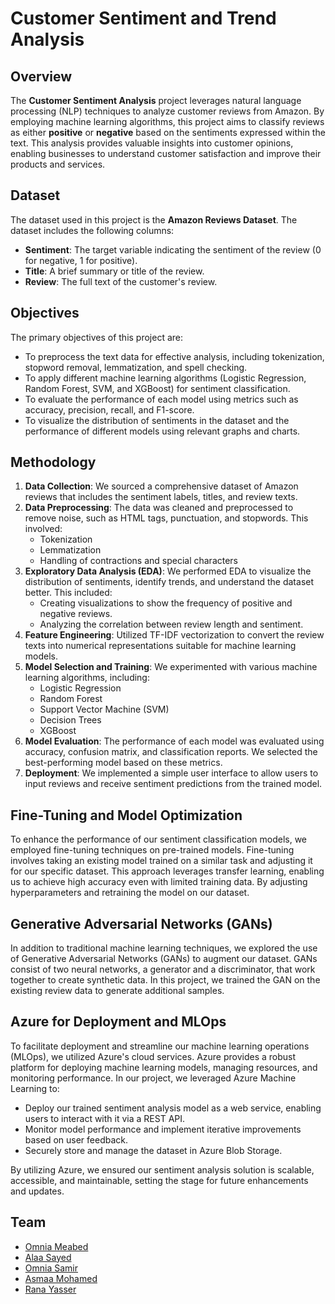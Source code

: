 # Customer Sentiment and Trend Analysis

## Overview

The **Customer Sentiment Analysis** project leverages natural language processing (NLP) techniques to analyze customer reviews from Amazon. By employing machine learning algorithms, this project aims to classify reviews as either **positive** or **negative** based on the sentiments expressed within the text. This analysis provides valuable insights into customer opinions, enabling businesses to understand customer satisfaction and improve their products and services.

## Dataset

The dataset used in this project is the **Amazon Reviews Dataset**. The dataset includes the following columns:

- **Sentiment**: The target variable indicating the sentiment of the review (0 for negative, 1 for positive).
- **Title**: A brief summary or title of the review.
- **Review**: The full text of the customer's review.

## Objectives

The primary objectives of this project are:

- To preprocess the text data for effective analysis, including tokenization, stopword removal, lemmatization, and spell checking.
- To apply different machine learning algorithms (Logistic Regression, Random Forest, SVM, and XGBoost) for sentiment classification.
- To evaluate the performance of each model using metrics such as accuracy, precision, recall, and F1-score.
- To visualize the distribution of sentiments in the dataset and the performance of different models using relevant graphs and charts.

## Methodology

1. **Data Collection**: We sourced a comprehensive dataset of Amazon reviews that includes the sentiment labels, titles, and review texts.
2. **Data Preprocessing**: The data was cleaned and preprocessed to remove noise, such as HTML tags, punctuation, and stopwords. This involved:
   - Tokenization
   - Lemmatization
   - Handling of contractions and special characters
3. **Exploratory Data Analysis (EDA)**: We performed EDA to visualize the distribution of sentiments, identify trends, and understand the dataset better. This included:
   - Creating visualizations to show the frequency of positive and negative reviews.
   - Analyzing the correlation between review length and sentiment.
4. **Feature Engineering**: Utilized TF-IDF vectorization to convert the review texts into numerical representations suitable for machine learning models.
5. **Model Selection and Training**: We experimented with various machine learning algorithms, including:
   - Logistic Regression
   - Random Forest
   - Support Vector Machine (SVM)
   - Decision Trees
   - XGBoost
6. **Model Evaluation**: The performance of each model was evaluated using accuracy, confusion matrix, and classification reports. We selected the best-performing model based on these metrics.
7. **Deployment**: We implemented a simple user interface to allow users to input reviews and receive sentiment predictions from the trained model.

## Fine-Tuning and Model Optimization

To enhance the performance of our sentiment classification models, we employed fine-tuning techniques on pre-trained models. Fine-tuning involves taking an existing model trained on a similar task and adjusting it for our specific dataset. This approach leverages transfer learning, enabling us to achieve high accuracy even with limited training data. By adjusting hyperparameters and retraining the model on our dataset.

## Generative Adversarial Networks (GANs)

In addition to traditional machine learning techniques, we explored the use of Generative Adversarial Networks (GANs) to augment our dataset. GANs consist of two neural networks, a generator and a discriminator, that work together to create synthetic data. In this project, we trained the GAN on the existing review data to generate additional samples.

## Azure for Deployment and MLOps

To facilitate deployment and streamline our machine learning operations (MLOps), we utilized Azure's cloud services. Azure provides a robust platform for deploying machine learning models, managing resources, and monitoring performance. In our project, we leveraged Azure Machine Learning to:

- Deploy our trained sentiment analysis model as a web service, enabling users to interact with it via a REST API.
- Monitor model performance and implement iterative improvements based on user feedback.
- Securely store and manage the dataset in Azure Blob Storage.

By utilizing Azure, we ensured our sentiment analysis solution is scalable, accessible, and maintainable, setting the stage for future enhancements and updates.

## Team
- [Omnia Meabed](https://github.com/OmniaMeabed)
- [Alaa Sayed](https://github.com/A1aaSayed)
- [Omnia Samir](https://github.com/AsmaaMohamed2000)
- [Asmaa Mohamed](https://github.com/omniasameer)
- [Rana Yasser](https://github.com/rana6-12)
